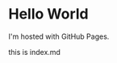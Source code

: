 
<!DOCTYPE html>


<html>
<body>
<h1>Hello World</h1>
<p>I'm hosted with GitHub Pages.</p>
this is index.md
</body>
</html>

